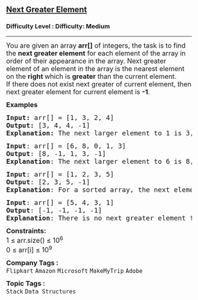 <h2><a href="https://www.geeksforgeeks.org/problems/next-larger-element-1587115620/1?page=1&status=unsolved&sortBy=submissions">Next Greater Element</a></h2><h3>Difficulty Level : Difficulty: Medium</h3><hr><div class="problems_problem_content__Xm_eO"><p><span style="font-size: 18px;">You are given an array <strong>arr[]</strong> of integers, the task is to find the <strong>next greater element</strong> for each element of the array in order of their appearance in the array. Next greater element of an element in the array is the nearest element on the <strong>right </strong>which is <strong>greater</strong> than the current element.<br>If there does not exist next greater of current element, then next greater element for current element is <strong>-1</strong>.</span></p>
<p><span style="font-size: 18px;"><strong>Examples<br></strong></span></p>
<pre><span style="font-size: 18px;"><strong>Input:</strong> arr[] = [1, 3, 2, 4]
<strong>Output:</strong> [3, 4, 4, -1]
<strong>Explanation:</strong> The next larger element to 1 is 3, 3 is 4, 2 is 4 and for 4, since it doesn't exist, it is -1.
</span></pre>
<pre><span style="font-size: 18px;"><strong>Input</strong>: arr[] = [6, 8, 0, 1, 3]
<strong>Output</strong>: [8, -1, 1, 3, -1]
<strong>Explanation</strong>: The next larger element to 6 is 8, for 8 there is no larger elements hence it is -1, for 0 it is 1, for 1 it is 3 and then for 3 there is no larger element on right and hence -1.</span></pre>
<pre><span style="font-size: 18px;"><strong>Input</strong>: arr[] = [1, 2, 3, 5]
<strong>Output</strong>: [2, 3, 5, -1]
<strong>Explanation</strong>: For a sorted array, the next element is next greater element also except for the last element.</span></pre>
<pre><span style="font-size: 18px;"><strong style="font-size: 18px;">Input</strong><span style="font-size: 18px;">: arr[] = [5, 4, 3, 1]
</span><strong style="font-size: 18px;">Output</strong><span style="font-size: 18px;">: [-1, -1, -1, -1]
</span><strong style="font-size: 18px;">Explanation</strong><span style="font-size: 18px;">: There is no next greater element for any of the elements in the array, so all are -1.</span></span></pre>
<p><span style="font-size: 18px;"><strong>Constraints:</strong><br>1 ≤ arr.size() ≤ 10<sup>6</sup><br>0 ≤ arr[i] ≤ 10<sup>9</sup></span></p></div><p><span style=font-size:18px><strong>Company Tags : </strong><br><code>Flipkart</code>&nbsp;<code>Amazon</code>&nbsp;<code>Microsoft</code>&nbsp;<code>MakeMyTrip</code>&nbsp;<code>Adobe</code>&nbsp;<br><p><span style=font-size:18px><strong>Topic Tags : </strong><br><code>Stack</code>&nbsp;<code>Data Structures</code>&nbsp;